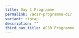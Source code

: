 ```yaml
---
title: Day 1 Programme
permalink: /acsr-programme-d1/
variant: tiptap
description: ""
third_nav_title: ACSR Programme
---
```

<p></p>
